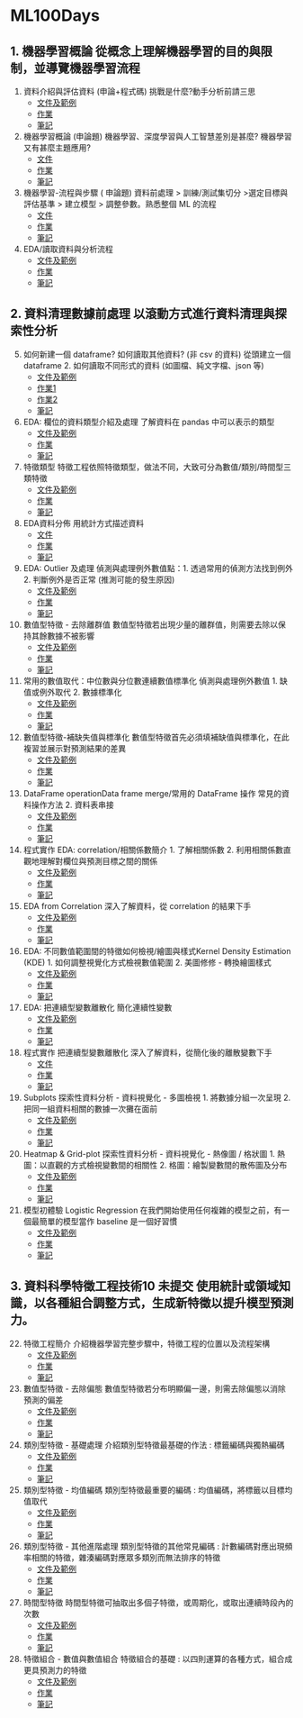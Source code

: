 # ML100Days
## 1. 機器學習概論 從概念上理解機器學習的目的與限制，並導覽機器學習流程
1. 資料介紹與評估資料 (申論+程式碼) 挑戰是什麼?動手分析前請三思
   * [文件及範例](https://github.com/ChengCheHiseh/ML100Days/tree/master/homework/Day_001_Document)
   * [作業](https://github.com/ChengCheHiseh/ML100Days/blob/master/homework/Day_001_HW.ipynb)
   * [筆記](https://medium.com/@z1334879568/ml100days-001-%E8%B3%87%E6%96%99%E4%BB%8B%E7%B4%B9%E8%88%87%E8%A9%95%E4%BC%B0%E8%B3%87%E6%96%99-b87034b0e2d)
2. 機器學習概論 (申論題) 機器學習、深度學習與人工智慧差別是甚麼? 機器學習又有甚麼主題應用?
   * [文件](https://github.com/ChengCheHiseh/ML100Days/tree/master/homework/Day_002_Document)
   * [作業](https://github.com/ChengCheHiseh/ML100Days/blob/master/homework/Day_002_HW.ipynb)
   * [筆記](https://medium.com/@z1334879568/ml100days-002-%E6%A9%9F%E5%99%A8%E5%AD%B8%E7%BF%92%E6%A6%82%E8%AB%96-988196f2a4cd)
3. 機器學習-流程與步驟 ( 申論題) 資料前處理 > 訓練/測試集切分 >選定目標與評估基準 > 建立模型 > 調整參數。熟悉整個 ML 的流程
   * [文件](https://github.com/ChengCheHiseh/ML100Days/tree/master/homework/Day_003_Document)
   * [作業](https://github.com/ChengCheHiseh/ML100Days/blob/master/homework/Day_003_HW.ipynb)
   * [筆記](https://medium.com/@z1334879568/ml100days-003-%E6%A9%9F%E5%99%A8%E5%AD%B8%E7%BF%92-%E6%B5%81%E7%A8%8B%E8%88%87%E6%AD%A5%E9%A9%9F-50928243ae78)
4. EDA/讀取資料與分析流程
   * [文件及範例](https://github.com/ChengCheHiseh/ML100Days/tree/master/homework/Day_004_Document)
   * [作業](https://github.com/ChengCheHiseh/ML100Days/blob/master/homework/Day_004_HW.ipynb)
   * [筆記](https://medium.com/@z1334879568/ml100days-004-eda-%E8%AE%80%E5%8F%96%E8%B3%87%E6%96%99%E8%88%87%E5%88%86%E6%9E%90%E6%B5%81%E7%A8%8B-467cc7aba3a3)

## 2. 資料清理數據前處理 以滾動方式進行資料清理與探索性分析
5. 如何新建一個 dataframe? 如何讀取其他資料? (非 csv 的資料) 從頭建立一個 dataframe 2. 如何讀取不同形式的資料 (如圖檔、純文字檔、json 等)
   * [文件及範例](https://github.com/ChengCheHiseh/ML100Days/tree/master/homework/Day_005_Document)
   * [作業1](https://github.com/ChengCheHiseh/ML100Days/blob/master/homework/Day_005-1_HW.ipynb)
   * [作業2](https://github.com/ChengCheHiseh/ML100Days/blob/master/homework/Day_005-2_HW.ipynb)
   * [筆記](https://medium.com/@z1334879568/ml100days-005-%E5%A6%82%E4%BD%95%E6%96%B0%E5%BB%BA%E4%B8%80%E5%80%8Bdataframe-%E5%A6%82%E4%BD%95%E8%AE%80%E5%8F%96%E5%85%B6%E4%BB%96%E8%B3%87%E6%96%99-%E9%9D%9Ecsv%E6%A0%BC%E5%BC%8F%E8%B3%87%E6%96%99-908b348d7ed7)
6. EDA: 欄位的資料類型介紹及處理 了解資料在 pandas 中可以表示的類型
   * [文件及範例](https://github.com/ChengCheHiseh/ML100Days/tree/master/homework/Day_006_Document)
   * [作業](https://github.com/ChengCheHiseh/ML100Days/blob/master/homework/Day_006_HW.ipynb)
   * [筆記](https://medium.com/@z1334879568/ml100days-006-eda-%E6%AC%84%E4%BD%8D%E7%9A%84%E8%B3%87%E6%96%99%E9%A1%9E%E5%9E%8B%E4%BB%8B%E7%B4%B9%E5%8F%8A%E8%99%95%E7%90%86-b4fc7408d84c)
7. 特徵類型 特徵工程依照特徵類型，做法不同，大致可分為數值/類別/時間型三類特徵
   * [文件及範例](https://github.com/ChengCheHiseh/ML100Days/tree/master/homework/Day_007_Document)
   * [作業](https://github.com/ChengCheHiseh/ML100Days/blob/master/homework/Day_007_HW.ipynb)
   * [筆記](https://medium.com/@z1334879568/ml100days-007-%E7%89%B9%E5%BE%B5%E9%A1%9E%E5%9E%8B-b6134ba88d18)
8. EDA資料分佈 用統計方式描述資料
   * [文件](https://github.com/ChengCheHiseh/ML100Days/tree/master/homework/Day_008_Document)
   * [作業](https://github.com/ChengCheHiseh/ML100Days/blob/master/homework/Day_008_HW.ipynb)
   * [筆記](https://medium.com/@z1334879568/ml100days-008-eda%E4%B9%8B%E8%B3%87%E6%96%99%E5%88%86%E5%B8%83-cc9d70a59944)
9. EDA: Outlier 及處理 偵測與處理例外數值點：1. 透過常用的偵測方法找到例外 2. 判斷例外是否正常 (推測可能的發生原因)
   * [文件及範例](https://github.com/ChengCheHiseh/ML100Days/tree/master/homework/Day_009_Document)
   * [作業](https://github.com/ChengCheHiseh/ML100Days/blob/master/homework/Day_009_HW.ipynb)
   * [筆記](https://medium.com/@z1334879568/ml100days-009-eda-%E9%9B%A2%E7%BE%A4%E5%80%BC-outlier-%E5%8F%8A%E5%85%B6%E8%99%95%E7%90%86-e3bd039f61e8)
10. 數值型特徵 - 去除離群值 數值型特徵若出現少量的離群值，則需要去除以保持其餘數據不被影響
    * [文件及範例](https://github.com/ChengCheHiseh/ML100Days/tree/master/homework/Day_010_Document)
    * [作業](https://github.com/ChengCheHiseh/ML100Days/blob/master/homework/Day_010_HW.ipynb)
    * [筆記](https://medium.com/@z1334879568/ml100days-010-%E6%95%B8%E5%80%BC%E5%9E%8B%E7%89%B9%E5%BE%B5-%E5%8E%BB%E9%99%A4%E9%9B%A2%E7%BE%A4%E5%80%BC-13b0216420eb)   
11. 常用的數值取代：中位數與分位數連續數值標準化 偵測與處理例外數值 1. 缺值或例外取代 2. 數據標準化
    * [文件及範例](https://github.com/ChengCheHiseh/ML100Days/tree/master/homework/Day_011_Document)
    * [作業](https://github.com/ChengCheHiseh/ML100Days/blob/master/homework/Day_011_HW.ipynb)
    * [筆記](https://medium.com/@z1334879568/ml100days-011-%E6%95%B8%E5%80%BC%E5%A1%AB%E8%A3%9C%E8%88%87%E9%80%A3%E7%BA%8C%E6%95%B8%E5%80%BC%E6%A8%99%E6%BA%96%E5%8C%96-183eabe0642d)
12. 數值型特徵-補缺失值與標準化 數值型特徵首先必須填補缺值與標準化，在此複習並展示對預測結果的差異
    * [文件及範例](https://github.com/ChengCheHiseh/ML100Days/tree/master/homework/Day_012_Document)
    * [作業](https://github.com/ChengCheHiseh/ML100Days/blob/master/homework/Day_012_HW.ipynb)
    * [筆記](https://medium.com/@z1334879568/ml100days-012-%E6%95%B8%E5%80%BC%E5%9E%8B%E7%89%B9%E5%BE%B5-%E8%A3%9C%E7%BC%BA%E5%A4%B1%E5%80%BC%E8%88%87%E6%A8%99%E6%BA%96%E5%8C%96-e12557460bee)
13. DataFrame operationData frame merge/常用的 DataFrame 操作 常見的資料操作方法 2. 資料表串接
    * [文件及範例](https://github.com/ChengCheHiseh/ML100Days/tree/master/homework/Day_013_Document)
    * [作業](https://github.com/ChengCheHiseh/ML100Days/blob/master/homework/Day_013_HW.ipynb)
    * [筆記](https://medium.com/@z1334879568/ml100days-013-dataframe-operation-frame-merge-%E5%B8%B8%E7%94%A8%E7%9A%84dataframe%E6%93%8D%E4%BD%9C-efbd37f2520a)     
14. 程式實作 EDA: correlation/相關係數簡介 1. 了解相關係數 2. 利用相關係數直觀地理解對欄位與預測目標之間的關係
    * [文件及範例](https://github.com/ChengCheHiseh/ML100Days/tree/master/homework/Day_014_Document)
    * [作業](https://github.com/ChengCheHiseh/ML100Days/blob/master/homework/Day_014_HW.ipynb)
    * [筆記](https://medium.com/@z1334879568/ml100days-014-%E7%A8%8B%E5%BC%8F%E5%AF%A6%E4%BD%9C-eda-correlation-%E7%9B%B8%E9%97%9C%E4%BF%82%E6%95%B8%E7%B0%A1%E4%BB%8B-9454069b864)
15. EDA from Correlation 深入了解資料，從 correlation 的結果下手
    * [文件及範例](https://github.com/ChengCheHiseh/ML100Days/tree/master/homework/Day_015_Document)
    * [作業](https://github.com/ChengCheHiseh/ML100Days/blob/master/homework/Day_015_HW.ipynb)
    * [筆記](https://medium.com/@z1334879568/ml100days-015-eda-from-correlation-9f6b2088d2d4)
16. EDA: 不同數值範圍間的特徵如何檢視/繪圖與樣式Kernel Density Estimation (KDE) 1. 如何調整視覺化方式檢視數值範圍 2. 美圖修修 - 轉換繪圖樣式
    * [文件及範例](https://github.com/ChengCheHiseh/ML100Days/tree/master/homework/Day_016_Document)
    * [作業](https://github.com/ChengCheHiseh/ML100Days/blob/master/homework/Day_016_HW.ipynb)
    * [筆記](https://medium.com/@z1334879568/ml100days-016-%E7%B9%AA%E5%9C%96%E8%88%87%E6%A8%A3%E5%BC%8Fkernel-density-estimation-kde-6ec3a7ddf5ad)        
17. EDA: 把連續型變數離散化 簡化連續性變數 
    * [文件及範例](https://github.com/ChengCheHiseh/ML100Days/tree/master/homework/Day_017_Document)
    * [作業](https://github.com/ChengCheHiseh/ML100Days/blob/master/homework/Day_017_HW.ipynb)
    * [筆記](https://medium.com/@z1334879568/ml100days-017-%E6%8A%8A%E9%80%A3%E7%BA%8C%E8%AE%8A%E6%95%B8%E9%9B%A2%E6%95%A3%E5%8C%96-b9e9b0a35259)  
18. 程式實作 把連續型變數離散化 深入了解資料，從簡化後的離散變數下手
    * [文件](https://github.com/ChengCheHiseh/ML100Days/tree/master/homework/Day_018_Document)
    * [作業](https://github.com/ChengCheHiseh/ML100Days/blob/master/homework/Day_018_HW.ipynb)
    * [筆記](https://medium.com/@z1334879568/ml100days-018-%E7%A8%8B%E5%BC%8F%E5%AF%A6%E4%BD%9C-%E6%8A%8A%E9%80%A3%E7%BA%8C%E8%AE%8A%E6%95%B8%E9%9B%A2%E6%95%A3%E5%8C%96-283476d251f)  
19. Subplots 探索性資料分析 - 資料視覺化 - 多圖檢視 1. 將數據分組一次呈現 2. 把同一組資料相關的數據一次攤在面前
    * [文件及範例](https://github.com/ChengCheHiseh/ML100Days/tree/master/homework/Day_019_Document)
    * [作業](https://github.com/ChengCheHiseh/ML100Days/blob/master/homework/Day_019_HW.ipynb)
    * [筆記](https://medium.com/@z1334879568/ml100days-019-subplots-5a12683d6df1)  
20. Heatmap & Grid-plot 探索性資料分析 - 資料視覺化 - 熱像圖 / 格狀圖 1. 熱圖：以直觀的方式檢視變數間的相關性 2. 格圖：繪製變數間的散佈圖及分布
    * [文件及範例](https://github.com/ChengCheHiseh/ML100Days/tree/master/homework/Day_020_Document)
    * [作業](https://github.com/ChengCheHiseh/ML100Days/blob/master/homework/Day_020_HW.ipynb)
    * [筆記](https://medium.com/@z1334879568/ml100days-020-heatmap-gridplot-a73c0befc792)  
21. 模型初體驗 Logistic Regression 在我們開始使用任何複雜的模型之前，有一個最簡單的模型當作 baseline 是一個好習慣
    * [文件及範例](https://github.com/ChengCheHiseh/ML100Days/tree/master/homework/Day_021_Document)
    * [作業](https://github.com/ChengCheHiseh/ML100Days/blob/master/homework/Day_021_HW.ipynb)
    * [筆記](https://medium.com/@z1334879568/ml100days-021-%E6%A8%A1%E5%9E%8B%E5%88%9D%E9%AB%94%E9%A9%97-logistic-regression-2b19a025ce5)
  
## 3. 資料科學特徵工程技術10 未提交 使用統計或領域知識，以各種組合調整方式，生成新特徵以提升模型預測力。
22. 特徵工程簡介 介紹機器學習完整步驟中，特徵工程的位置以及流程架構
    * [文件及範例](https://github.com/ChengCheHiseh/ML100Days/tree/master/homework/Day_022_Document)
    * [作業](https://github.com/ChengCheHiseh/ML100Days/blob/master/homework/Day_022_HW.ipynb)
    * [筆記](https://medium.com/@z1334879568/ml100days-022-%E7%89%B9%E5%BE%B5%E5%B7%A5%E7%A8%8B%E7%B0%A1%E4%BB%8B-cd475a3fd3d0)
23. 數值型特徵 - 去除偏態 數值型特徵若分布明顯偏一邊，則需去除偏態以消除預測的偏差
    * [文件及範例](https://github.com/ChengCheHiseh/ML100Days/tree/master/homework/Day_023_Document)
    * [作業](https://github.com/ChengCheHiseh/ML100Days/blob/master/homework/Day_023_HW.ipynb)
    * [筆記](https://medium.com/@z1334879568/ml100days-023-%E6%95%B8%E5%80%BC%E5%9E%8B%E7%89%B9%E5%BE%B5-%E5%8E%BB%E9%99%A4%E5%81%8F%E6%85%8B-878bab01f538)    
24. 類別型特徵 - 基礎處理 介紹類別型特徵最基礎的作法 : 標籤編碼與獨熱編碼
    * [文件及範例](https://github.com/ChengCheHiseh/ML100Days/tree/master/homework/Day_024_Document)
    * [作業](https://github.com/ChengCheHiseh/ML100Days/blob/master/homework/Day_024_HW.ipynb)
    * [筆記](https://medium.com/@z1334879568/ml100days-024-%E9%A1%9E%E5%88%A5%E5%9E%8B%E7%89%B9%E5%BE%B5-%E5%9F%BA%E7%A4%8E%E8%99%95%E7%90%86-add4bbd3bf32)      
25. 類別型特徵 - 均值編碼 類別型特徵最重要的編碼 : 均值編碼，將標籤以目標均值取代
    * [文件及範例](https://github.com/ChengCheHiseh/ML100Days/tree/master/homework/Day_025_Document)
    * [作業](https://github.com/ChengCheHiseh/ML100Days/blob/master/homework/Day_025_HW.ipynb)
    * [筆記](https://medium.com/@z1334879568/ml100days-025-%E9%A1%9E%E5%88%A5%E5%9E%8B%E7%89%B9%E5%BE%B5-%E5%9D%87%E5%80%BC%E7%B7%A8%E7%A2%BC-80db33325b2) 
26. 類別型特徵 - 其他進階處理 類別型特徵的其他常見編碼 : 計數編碼對應出現頻率相關的特徵，雜湊編碼對應眾多類別而無法排序的特徵
    * [文件及範例](https://github.com/ChengCheHiseh/ML100Days/tree/master/homework/Day_026_Document)
    * [作業](https://github.com/ChengCheHiseh/ML100Days/blob/master/homework/Day_026_HW.ipynb)
    * [筆記](https://medium.com/@z1334879568/ml100days-026-%E9%A1%9E%E5%88%A5%E5%9E%8B%E7%89%B9%E5%BE%B5-%E5%85%B6%E4%BB%96%E9%80%B2%E9%9A%8E%E8%99%95%E7%90%86-580e5625f1cb) 
27. 時間型特徵 時間型特徵可抽取出多個子特徵，或周期化，或取出連續時段內的次數
    * [文件及範例](https://github.com/ChengCheHiseh/ML100Days/tree/master/homework/Day_027_Document)
    * [作業](https://github.com/ChengCheHiseh/ML100Days/blob/master/homework/Day_027_HW.ipynb)
    * [筆記](https://medium.com/@z1334879568/ml100days-027-%E6%99%82%E9%96%93%E5%9E%8B%E7%89%B9%E5%BE%B5-d259abd861ed) 
28. 特徵組合 - 數值與數值組合 特徵組合的基礎 : 以四則運算的各種方式，組合成更具預測力的特徵
    * [文件及範例](https://github.com/ChengCheHiseh/ML100Days/tree/master/homework/Day_028_Document)
    * [作業](https://github.com/ChengCheHiseh/ML100Days/blob/master/homework/Day_028_HW.ipynb)
    * [筆記](https://medium.com/@z1334879568/ml100days-028-%E7%89%B9%E5%BE%B5%E7%B5%84%E5%90%88-%E6%95%B8%E5%80%BC%E8%88%87%E6%95%B8%E5%80%BC%E7%B5%84%E5%90%88-e34221feccda) 